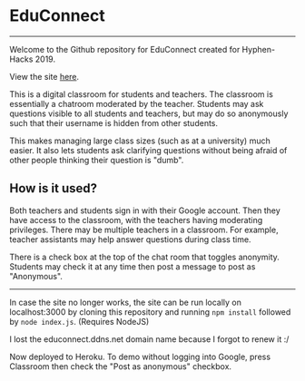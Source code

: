 # EduConnect
<hr></hr>
Welcome to the Github repository for EduConnect created for Hyphen-Hacks 2019.

View the site [here](http://educonnect.ddns.net/).

This is a digital classroom for students and teachers. The classroom is essentially a chatroom moderated by the teacher. Students may ask questions visible to all students and teachers, but may do so anonymously such that their username is hidden from other students. 

This makes managing large class sizes (such as at a university) much easier. It also lets students ask clarifying questions without being afraid of other people thinking their question is "dumb".

<h2> How is it used? </h2>

Both teachers and students sign in with their Google account. Then they have access to the classroom, with the teachers having moderating privileges. There may be multiple teachers in a classroom. For example, teacher assistants may help answer questions during class time.

There is a check box at the top of the chat room that toggles anonymity. Students may check it at any time then post a message to post as "Anonymous".

<hr></hr>
In case the site no longer works, the site can be run locally on localhost:3000 by cloning this repository and running <code>npm install</code> followed by <code>node index.js</code>. (Requires NodeJS)

I lost the educonnect.ddns.net domain name because I forgot to renew it :/

Now deployed to Heroku.
To demo without logging into Google, press Classroom then check the "Post as anonymous" checkbox.
